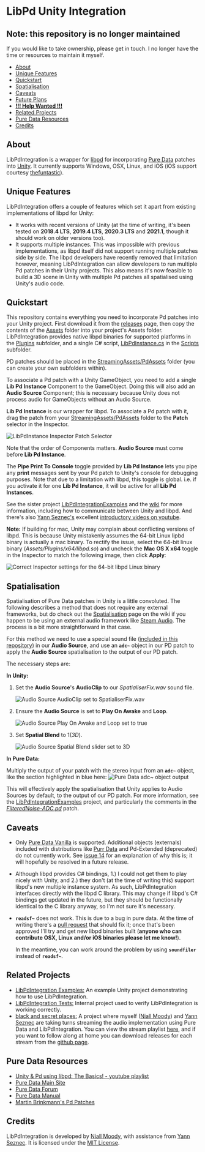 # LibPd Unity Integration

## Note: this repository is no longer maintained

If you would like to take ownership, please get in touch. I no longer have the time or resources to maintain it myself.

- [About](#about)
- [Unique Features](#unique-features)
- [Quickstart](#quickstart)
- [Spatialisation](#spatialisation)
- [Caveats](#caveats)
- [Future Plans](#future-plans)
- **[!!! Help Wanted !!!](#help-wanted)**
- [Related Projects](#related-projects)
- [Pure Data Resources](#pure-data-resources)
- [Credits](#credits)

## About

LibPdIntegration is a wrapper for [libpd](https://github.com/libpd/libpd) for incorporating [Pure Data](https://puredata.info/) patches into [Unity](https://unity3d.com/). It currently supports Windows, OSX, Linux, and iOS (iOS support courtesy [thefuntastic](https://github.com/thefuntastic)).

## Unique Features

LibPdIntegration offers a couple of features which set it apart from existing implementations of libpd for Unity:

- It works with recent versions of Unity (at the time of writing, it's been tested on **2018.4 LTS**, **2019.4 LTS**, **2020.3 LTS** and **2021.1**, though it should work on older versions too).
- It supports multiple instances. This was impossible with previous implementations, as libpd itself did not support running multiple patches side by side. The libpd developers have recently removed that limitation however, meaning LibPdIntegration can allow developers to run multiple Pd patches in their Unity projects. This also means it's now feasible to build a 3D scene in Unity with multiple Pd patches all spatialised using Unity's audio code.

## Quickstart

This repository contains everything you need to incorporate Pd patches into your Unity project. First download it from the [releases](https://github.com/LibPdIntegration/LibPdIntegration/releases) page, then copy the contents of the [Assets](Assets/) folder into your project's Assets folder. LibPdIntegration provides native libpd binaries for supported platforms in the [Plugins](Assets/Plugins/) subfolder, and a single C# script, [LibPdInstance.cs](Assets/Scripts/LibPdInstance.cs) in the [Scripts](Assets/Scripts/) subfolder.

PD patches should be placed in the [StreamingAssets/PdAssets](Assets/StreamingAssets/PdAssets/) folder (you can create your own subfolders within).

To associate a Pd patch with a Unity GameObject, you need to add a single **Lib Pd Instance** Component to the GameObject. Doing this will also add an **Audio Source** Component; this is necessary because Unity does not process audio for GameObjects without an Audio Source.

**Lib Pd Instance** is our wrapper for libpd. To associate a Pd patch with it, drag the patch from your [StreamingAssets/PdAssets](Assets/StreamingAssets/PdAssets/) folder to the **Patch** selector in the Inspector.

![LibPdInstance Inspector Patch Selector](docs/images/libpdinstance-patch.png)

Note that the order of Components matters. **Audio Source** must come before **Lib Pd Instance**.

The **Pipe Print To Console** toggle provided by **Lib Pd Instance** lets you pipe any **print** messages sent by your Pd patch to Unity's console for debugging purposes. Note that due to a limitation with libpd, this toggle is global. i.e. if you activate it for one **Lib Pd Instance**, it will be active for all **Lib Pd Instances**.

See the sister project [LibPdIntegrationExamples](https://github.com/LibPdIntegration/LibPdIntegrationExamples) and the [wiki](https://github.com/LibPdIntegration/LibPdIntegration/wiki) for more information, including how to communicate between Unity and libpd. And there's also [Yann Seznec's](http://www.yannseznec.com/) excellent [introductory videos on youtube](https://www.youtube.com/playlist?list=PLXGA7pVjV1jdfe2FaEs2EzuZ-16HLH1_0).

**Note:** If building for mac, Unity may complain about conflicting versions of libpd. This is because Unity mistakenly assumes the 64-bit Linux lipbd binary is actually a mac binary. To rectify the issue, select the 64-bit linux binary (*Assets/Plugins/x64/libpd.so*) and uncheck the **Mac OS X x64** toggle in the Inspector to match the following image, then click **Apply**:

![Correct Inspector settings for the 64-bit libpd Linux binary](docs/images/osx-linux-binary-exclusion.png)

## Spatialisation

Spatialisation of Pure Data patches in Unity is a little convoluted. The following describes a method that does not require any external frameworks, but do check out the [Spatialisation](https://github.com/LibPdIntegration/LibPdIntegration/wiki/spatialisation) page on the wiki if you happen to be using an external audio framework like [Steam Audio](https://valvesoftware.github.io/steam-audio/). The process is a bit more straightforward in that case.

For this method we need to use a special sound file ([included in this repository](https://github.com/LibPdIntegration/LibPdIntegration/blob/master/extras/SpatialiserFix.wav)) in our **Audio Source**, and use an **`adc~`** object in our PD patch to apply the **Audio Source** spatialisation to the output of our PD patch.

The necessary steps are:

**In Unity:**

1. Set the **Audio Source**'s **AudioClip** to our *SpatialiserFix.wav* sound file.

   ![Audio Source AudioClip set to SpatialiserFix.wav](docs/images/spatialiserfix-audioclip.png)

2. Ensure the **Audio Source** is set to **Play On Awake** and **Loop**.

   ![Audio Source Play On Awake and Loop set to true](docs/images/spatialiserfix-loop.png)

3. Set **Spatial Blend** to 1(_3D_).

   ![Audio Source Spatial Blend slider set to 3D](docs/images/spatialiserfix-spatialblend.png)

**In Pure Data:**

Multiply the output of your patch with the stereo input from an **`adc~`** object, like the section highlighted in blue here:
![Pure Data adc~ object output](docs/images/spatialiserfix-adc.png)

This will effectively apply the spatialisation that Unity applies to Audio Sources by default, to the output of our PD patch. For more information, see the [LibPdIntegrationExamples](https://github.com/LibPdIntegration/LibPdIntegrationExamples) project, and particularly the comments in the [_FilteredNoise-ADC.pd_](https://github.com/LibPdIntegration/LibPdIntegrationExamples/blob/master/Assets/StreamingAssets/PdAssets/SpatialisationPatches/FilteredNoise-ADC.pd) patch.

## Caveats

- Only [Pure Data Vanilla](https://puredata.info/downloads/pure-data) is supported. Additional objects (externals) included with distributions like [Purr Data](https://puredata.info/downloads/purr-data) and Pd-Extended (deprecated) do not currently work. See [issue 14](https://github.com/LibPdIntegration/LibPdIntegration/issues/14) for an explanation of why this is; it will hopefully be resolved in a future release.

- Although libpd provides C# bindings, 1.) I could not get them to play nicely with Unity, and 2.) they don't (at the time of writing this) support libpd's new multiple instance system. As such, LibPdIntegration interfaces directly with the libpd C library. This may change if libpd's C# bindings get updated in the future, but they should be functionally identical to the C library anyway, so I'm not sure it's necessary.

- **`readsf~`** does not work. This is due to a bug in pure data. At the time of writing there's a [pull request](https://github.com/pure-data/pure-data/pull/1227) that should fix it; once that's been approved I'll try and get new libpd binaries built (**anyone who can contribute OSX, Linux and/or iOS binaries please let me know!**).

  In the meantime, you can work around the problem by using **`soundfiler`** instead of **`readsf~`**.

## Related Projects

- [LibPdIntegration Examples:](https://github.com/LibPdIntegration/LibPdIntegrationExamples) An example Unity project demonstrating how to use LibPdIntegration.
- [LibPdIntegration Tests:](https://github.com/LibPdIntegration/LibPdIntegrationTests) Internal project used to verify LibPdIntegration is working correctly.
- [black and secret places:](https://github.com/NiallMoody/black-and-secret-places) A project where myself ([Niall Moody](http://www.niallmoody.com/)) and [Yann Seznec](https://www.yannseznec.com/) are taking turns streaming the audio implementation using Pure Data and LibPdIntegration. You can view the stream playlist [here](https://www.youtube.com/playlist?list=PL9mtAkCrEZavP0T_C4mLqKdxYD-4wURoZ), and if you want to follow along at home you can download releases for each stream from the [github page](https://github.com/NiallMoody/black-and-secret-places).

## Pure Data Resources

- [Unity & Pd using libpd: The Basics! - youtube playlist](https://www.youtube.com/playlist?list=PLXGA7pVjV1jdfe2FaEs2EzuZ-16HLH1_0)
- [Pure Data Main Site](https://puredata.info/)
- [Pure Data Forum](https://forum.pdpatchrepo.info/)
- [Pure Data Manual](http://write.flossmanuals.net/pure-data/introduction2/)
- [Martin Brinkmann's Pd Patches](http://www.martin-brinkmann.de/pd-patches.html)

## Credits

LibPdIntegration is developed by [Niall Moody](http://www.niallmoody.com), with assistance from [Yann Seznec](http://www.yannseznec.com/). It is licensed under the [MIT License](LICENSE.txt).